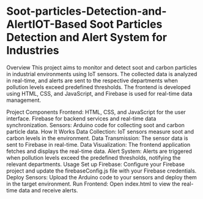# Soot-particles-Detection-and-AlertIOT-Based Soot Particles Detection and Alert System for Industries
Overview
This project aims to monitor and detect soot and carbon particles in industrial environments using IoT sensors. The collected data is analyzed in real-time, and alerts are sent to the respective departments when pollution levels exceed predefined thresholds. The frontend is developed using HTML, CSS, and JavaScript, and Firebase is used for real-time data management.

Project Components
Frontend:
HTML, CSS, and JavaScript for the user interface.
Firebase for backend services and real-time data synchronization.
Sensors:
Arduino code for collecting soot and carbon particle data.
How It Works
Data Collection: IoT sensors measure soot and carbon levels in the environment.
Data Transmission: The sensor data is sent to Firebase in real-time.
Data Visualization: The frontend application fetches and displays the real-time data.
Alert System: Alerts are triggered when pollution levels exceed the predefined thresholds, notifying the relevant departments.
Usage
Set up Firebase: Configure your Firebase project and update the firebaseConfig.js file with your Firebase credentials.
Deploy Sensors: Upload the Arduino code to your sensors and deploy them in the target environment.
Run Frontend: Open index.html to view the real-time data and receive alerts.
